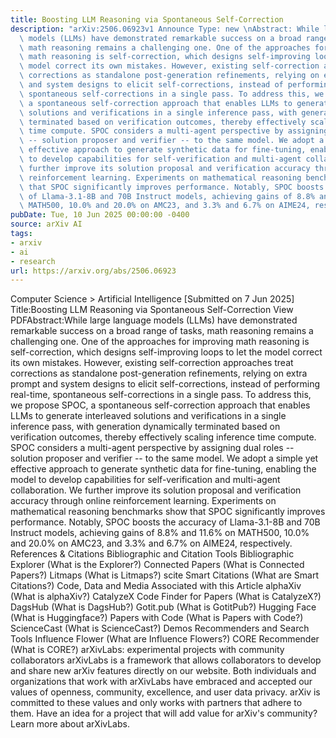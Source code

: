 ```yaml
---
title: Boosting LLM Reasoning via Spontaneous Self-Correction
description: "arXiv:2506.06923v1 Announce Type: new \nAbstract: While large language\
  \ models (LLMs) have demonstrated remarkable success on a broad range of tasks,\
  \ math reasoning remains a challenging one. One of the approaches for improving\
  \ math reasoning is self-correction, which designs self-improving loops to let the\
  \ model correct its own mistakes. However, existing self-correction approaches treat\
  \ corrections as standalone post-generation refinements, relying on extra prompt\
  \ and system designs to elicit self-corrections, instead of performing real-time,\
  \ spontaneous self-corrections in a single pass. To address this, we propose SPOC,\
  \ a spontaneous self-correction approach that enables LLMs to generate interleaved\
  \ solutions and verifications in a single inference pass, with generation dynamically\
  \ terminated based on verification outcomes, thereby effectively scaling inference\
  \ time compute. SPOC considers a multi-agent perspective by assigning dual roles\
  \ -- solution proposer and verifier -- to the same model. We adopt a simple yet\
  \ effective approach to generate synthetic data for fine-tuning, enabling the model\
  \ to develop capabilities for self-verification and multi-agent collaboration. We\
  \ further improve its solution proposal and verification accuracy through online\
  \ reinforcement learning. Experiments on mathematical reasoning benchmarks show\
  \ that SPOC significantly improves performance. Notably, SPOC boosts the accuracy\
  \ of Llama-3.1-8B and 70B Instruct models, achieving gains of 8.8% and 11.6% on\
  \ MATH500, 10.0% and 20.0% on AMC23, and 3.3% and 6.7% on AIME24, respectively."
pubDate: Tue, 10 Jun 2025 00:00:00 -0400
source: arXiv AI
tags:
- arxiv
- ai
- research
url: https://arxiv.org/abs/2506.06923
---
```


Computer Science > Artificial Intelligence
[Submitted on 7 Jun 2025]
Title:Boosting LLM Reasoning via Spontaneous Self-Correction
View PDFAbstract:While large language models (LLMs) have demonstrated remarkable success on a broad range of tasks, math reasoning remains a challenging one. One of the approaches for improving math reasoning is self-correction, which designs self-improving loops to let the model correct its own mistakes. However, existing self-correction approaches treat corrections as standalone post-generation refinements, relying on extra prompt and system designs to elicit self-corrections, instead of performing real-time, spontaneous self-corrections in a single pass. To address this, we propose SPOC, a spontaneous self-correction approach that enables LLMs to generate interleaved solutions and verifications in a single inference pass, with generation dynamically terminated based on verification outcomes, thereby effectively scaling inference time compute. SPOC considers a multi-agent perspective by assigning dual roles -- solution proposer and verifier -- to the same model. We adopt a simple yet effective approach to generate synthetic data for fine-tuning, enabling the model to develop capabilities for self-verification and multi-agent collaboration. We further improve its solution proposal and verification accuracy through online reinforcement learning. Experiments on mathematical reasoning benchmarks show that SPOC significantly improves performance. Notably, SPOC boosts the accuracy of Llama-3.1-8B and 70B Instruct models, achieving gains of 8.8% and 11.6% on MATH500, 10.0% and 20.0% on AMC23, and 3.3% and 6.7% on AIME24, respectively.
References & Citations
Bibliographic and Citation Tools
Bibliographic Explorer (What is the Explorer?)
Connected Papers (What is Connected Papers?)
Litmaps (What is Litmaps?)
scite Smart Citations (What are Smart Citations?)
Code, Data and Media Associated with this Article
alphaXiv (What is alphaXiv?)
CatalyzeX Code Finder for Papers (What is CatalyzeX?)
DagsHub (What is DagsHub?)
Gotit.pub (What is GotitPub?)
Hugging Face (What is Huggingface?)
Papers with Code (What is Papers with Code?)
ScienceCast (What is ScienceCast?)
Demos
Recommenders and Search Tools
Influence Flower (What are Influence Flowers?)
CORE Recommender (What is CORE?)
arXivLabs: experimental projects with community collaborators
arXivLabs is a framework that allows collaborators to develop and share new arXiv features directly on our website.
Both individuals and organizations that work with arXivLabs have embraced and accepted our values of openness, community, excellence, and user data privacy. arXiv is committed to these values and only works with partners that adhere to them.
Have an idea for a project that will add value for arXiv's community? Learn more about arXivLabs.